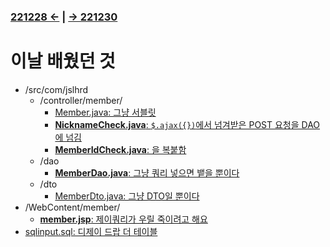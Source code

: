 ﻿#
### [221228 ←](../../221205-230127_JSP/22-12/221228/) | [→ 221230](../../221205-230127_JSP/22-12/221230/)

# 이날 배웠던 것

- /src/com/jslhrd
    - /controller/member/
        - [Member.java: 그냥 서블릿](../../221205-230127_JSP/22-12/221229/jslhrdServlet/Member.java)
        - [**NicknameCheck.java**: `$.ajax({})`에서 넘겨받은 POST 요청을 DAO에 넘김](../../221205-230127_JSP/22-12/221229/jslhrdServlet/NicknameCheck.java)
        - [**MemberIdCheck.java**: 을 복붙함](../../221205-230127_JSP/22-12/221229/jslhrdServlet/MemberIdCheck.java)
    - /dao
        - [**MemberDao.java**: 그냥 쿼리 넣으면 뱉을 뿐이다](../../221205-230127_JSP/22-12/221229/jslhrdServlet/MemberDao.java)
    - /dto
        - [MemberDto.java: 그냥 DTO일 뿐이다](../../221205-230127_JSP/22-12/221229/jslhrdServlet/member.jsp)
- /WebContent/member/
    - [**member.jsp**: 제이쿼리가 우릴 죽이려고 해요](../../221205-230127_JSP/22-12/221229/jslhrdServlet/member.jsp)
- [sqlinput.sql: 디제이 드랍 더 테이블](../../221205-230127_JSP/22-12/221229/sqlinput.sql)